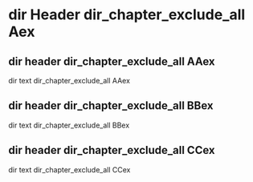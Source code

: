 # dir Header dir_chapter_exclude_all Aex


## dir header dir_chapter_exclude_all AAex

dir text dir_chapter_exclude_all AAex


## dir header dir_chapter_exclude_all BBex

dir text dir_chapter_exclude_all BBex


## dir header dir_chapter_exclude_all CCex

dir text dir_chapter_exclude_all CCex
